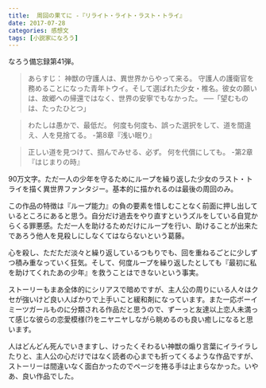 ```yaml
---
title:  周回の果てに -『リライト・ライト・ラスト・トライ』
date: 2017-07-28
categories: 感想文
tags: [小説家になろう]
---
```

なろう備忘録第41弾。

>あらすじ：
神獣の守護人は、異世界からやって来る。
守護人の護衛官を務めることになった青年トウイ。そして選ばれた少女・椎名。彼女の願いは、故郷への帰還ではなく、世界の安寧でもなかった。
──「望むものは、たったひとつ」

 
>わたしは愚かで、最低だ。
何度も何度も、誤った選択をして、道を間違え、人を見捨てる。
-第8章『浅い眠り』


>正しい道を見つけて、掴んでみせる、必ず。
何を代償にしても。
-第2章『はじまりの時』


 
90万文字。ただ一人の少年を守るためにループを繰り返した少女のラスト・トライを描く異世界ファンタジー。基本的に描かれるのは最後の周回のみ。

この作品の特徴は『ループ能力』の負の要素を惜しむことなく前面に押し出しているところにあると思う。自分だけ過去をやり直すというズルをしている自覚からくる罪悪感。ただ一人を助けるためだけにループを行い、助けることが出来たであろう他人を見殺しにしなくてはならないという葛藤。

心を殺し、ただただ淡々と繰り返しているつもりでも、回を重ねるごとに少しずつ積み重なっていく狂気。そして、何度ループを繰り返したとしても『最初に私を助けてくれたあの少年』を救うことはできないという事実。

ストーリーもまあ全体的にシリアスで暗めですが、主人公の周りにいる人々はクセが強いけど良い人ばかりで上手いこと緩和剤になっています。また一応ボーイミーツガールものに分類される作品だと思うので、ずーっと友達以上恋人未満って感じな彼らの恋愛模様(?)をニヤニヤしながら眺めるのも良い癒しになると思います。

人はどんどん死んでいきますし、けったくそわるい神獣の煽り言葉にイライラしたりと、主人公の心だけではなく読者の心までも折ってくるような作品ですが、ストーリーは間違いなく面白かったのでページを捲る手は止まらなかった。いやあ、良い作品でした。
